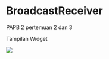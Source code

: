 # BroadcastReceiver
PAPB 2 pertemuan 2 dan 3

Tampilan Widget

<img src="https://i.imgur.com/SBisohY.jpg">

